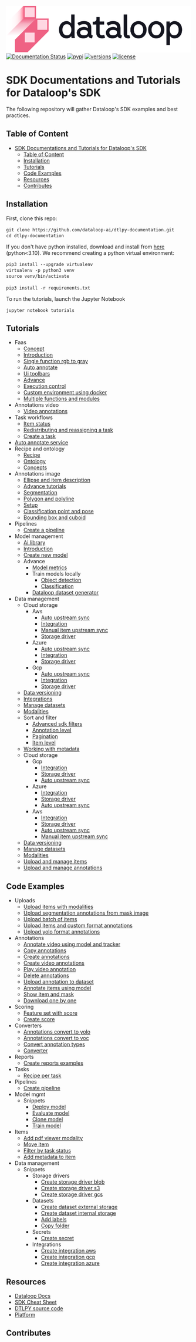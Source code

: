 ![LOGO](assets/site/logo.svg)
[![Documentation Status](https://readthedocs.org/projects/dtlpy/badge/?version=latest)](https://sdk-docs.dataloop.ai/en/latest/?badge=latest)
[![pypi](https://img.shields.io/pypi/v/dtlpy.svg)](https://pypi.org/project/dtlpy/)
[![versions](https://img.shields.io/pypi/pyversions/dtlpy.svg)](https://github.com/dataloop-ai/dtlpy)
[![license](https://img.shields.io/github/license/dataloop-ai/dtlpy-documentation.svg)](https://github.com/dataloop-ai/dtlpy-documentation/blob/master/LICENSE)

# SDK Documentations and Tutorials for Dataloop's SDK

The following repository will gather Dataloop's SDK examples and best practices.

## Table of Content

- [SDK Documentations and Tutorials for Dataloop's SDK](#sdk-documentations-and-tutorials-for-dataloops-sdk)
  - [Table of Content](#table-of-content)
  - [Installation](#installation)
  - [Tutorials](#tutorials)
  - [Code Examples](#code-examples)
  - [Resources](#resources)
  - [Contributes](#contributes)

## Installation

First, clone this repo:

```
git clone https://github.com/dataloop-ai/dtlpy-documentation.git
cd dtlpy-documentation
```

If you don't have python installed, download and install from [here](https://www.python.org/downloads/) (python<3.10).
We recommend creating a python virtual environment:

```
pip3 install --upgrade virtualenv
virtualenv -p python3 venv
source venv/bin/activate

pip3 install -r requirements.txt
```

To run the tutorials, launch the Jupyter Notebook

```
jupyter notebook tutorials
```

## Tutorials

* Faas
  *  [Concept](tutorials/faas/concept/chapter.ipynb)
  *  [Introduction](tutorials/faas/introduction/chapter.ipynb)
  *  [Single function rgb to gray](tutorials/faas/single_function_rgb_to_gray/chapter.ipynb)
  *  [Auto annotate](tutorials/faas/auto_annotate/chapter.ipynb)
  *  [Ui toolbars](tutorials/faas/ui_toolbars/chapter.ipynb)
  *  [Advance](tutorials/faas/advance/chapter.ipynb)
  *  [Execution control](tutorials/faas/execution_control/chapter.ipynb)
  *  [Custom environment using docker](tutorials/faas/custom_environment_using_docker/chapter.ipynb)
  *  [Multiple functions and modules](tutorials/faas/multiple_functions_and_modules/chapter.ipynb)
* Annotations video
  *  [Video annotations](tutorials/annotations_video/video_annotations/chapter.ipynb)
* Task workflows
  *  [Item status](tutorials/task_workflows/item_status/chapter.ipynb)
  *  [Redistributing and reassigning a task](tutorials/task_workflows/redistributing_and_reassigning_a_task/chapter.ipynb)
  *  [Create a task](tutorials/task_workflows/create_a_task/chapter.ipynb)
*  [Auto annotate service](tutorials/auto_annotate_service/chapter.ipynb)
* Recipe and ontology
  *  [Recipe](tutorials/recipe_and_ontology/recipe/chapter.ipynb)
  *  [Ontology](tutorials/recipe_and_ontology/ontology/chapter.ipynb)
  *  [Concepts](tutorials/recipe_and_ontology/concepts/chapter.ipynb)
* Annotations image
  *  [Ellipse and item description](tutorials/annotations_image/ellipse_and_item_description/chapter.ipynb)
  *  [Advance tutorials](tutorials/annotations_image/advance_tutorials/chapter.ipynb)
  *  [Segmentation](tutorials/annotations_image/segmentation/chapter.ipynb)
  *  [Polygon and polyline](tutorials/annotations_image/polygon_and_polyline/chapter.ipynb)
  *  [Setup](tutorials/annotations_image/setup/chapter.ipynb)
  *  [Classification point and pose](tutorials/annotations_image/classification_point_and_pose/chapter.ipynb)
  *  [Bounding box and cuboid](tutorials/annotations_image/bounding_box_and_cuboid/chapter.ipynb)
* Pipelines
  *  [Create a pipeline](tutorials/pipelines/create_a_pipeline/chapter.ipynb)
* Model management
  *  [Ai library](tutorials/model_management/ai_library/chapter.ipynb)
  *  [Introduction](tutorials/model_management/introduction/chapter.ipynb)
  *  [Create new model](tutorials/model_management/create_new_model/chapter.ipynb)
  * Advance
    *  [Model metrics](tutorials/model_management/advance/model_metrics/chapter.ipynb)
    * Train models locally
      *  [Object detection](tutorials/model_management/advance/train_models_locally/object_detection/chapter.ipynb)
      *  [Classification](tutorials/model_management/advance/train_models_locally/classification/chapter.ipynb)
    *  [Dataloop dataset generator](tutorials/model_management/advance/dataloop_dataset_generator/chapter.ipynb)
* Data management
  * Cloud storage
    * Aws
      *  [Auto upstream sync](tutorials/data_management/cloud_storage/aws/auto_upstream_sync/chapter.ipynb)
      *  [Integration](tutorials/data_management/cloud_storage/aws/integration/chapter.ipynb)
      *  [Manual item upstream sync](tutorials/data_management/cloud_storage/aws/manual_item_upstream_sync/chapter.ipynb)
      *  [Storage driver](tutorials/data_management/cloud_storage/aws/storage_driver/chapter.ipynb)
    * Azure
      *  [Auto upstream sync](tutorials/data_management/cloud_storage/azure/auto_upstream_sync/chapter.ipynb)
      *  [Integration](tutorials/data_management/cloud_storage/azure/integration/chapter.ipynb)
      *  [Storage driver](tutorials/data_management/cloud_storage/azure/storage_driver/chapter.ipynb)
    * Gcp
      *  [Auto upstream sync](tutorials/data_management/cloud_storage/gcp/auto_upstream_sync/chapter.ipynb)
      *  [Integration](tutorials/data_management/cloud_storage/gcp/integration/chapter.ipynb)
      *  [Storage driver](tutorials/data_management/cloud_storage/gcp/storage_driver/chapter.ipynb)
  *  [Data versioning](tutorials/data_management/data_versioning/chapter.ipynb)
  *  [Integrations](tutorials/data_management/integrations/chapter.ipynb)
  *  [Manage datasets](tutorials/data_management/manage_datasets/chapter.ipynb)
  *  [Modalities](tutorials/data_management/modalities/chapter.ipynb)
  * Sort and filter
    *  [Advanced sdk filters](tutorials/data_management/sort_and_filter/advanced_sdk_filters/chapter.ipynb)
    *  [Annotation level](tutorials/data_management/sort_and_filter/annotation_level/chapter.ipynb)
    *  [Pagination](tutorials/data_management/sort_and_filter/pagination/chapter.ipynb)
    *  [Item level](tutorials/data_management/sort_and_filter/item_level/chapter.ipynb)
  *  [Working with metadata](tutorials/data_management/working_with_metadata/chapter.ipynb)
  * Cloud storage
    * Gcp
      *  [Integration](tutorials/data_management/cloud_storage/gcp/integration/chapter.ipynb)
      *  [Storage driver](tutorials/data_management/cloud_storage/gcp/storage_driver/chapter.ipynb)
      *  [Auto upstream sync](tutorials/data_management/cloud_storage/gcp/auto_upstream_sync/chapter.ipynb)
    * Azure
      *  [Integration](tutorials/data_management/cloud_storage/azure/integration/chapter.ipynb)
      *  [Storage driver](tutorials/data_management/cloud_storage/azure/storage_driver/chapter.ipynb)
      *  [Auto upstream sync](tutorials/data_management/cloud_storage/azure/auto_upstream_sync/chapter.ipynb)
    * Aws
      *  [Integration](tutorials/data_management/cloud_storage/aws/integration/chapter.ipynb)
      *  [Storage driver](tutorials/data_management/cloud_storage/aws/storage_driver/chapter.ipynb)
      *  [Auto upstream sync](tutorials/data_management/cloud_storage/aws/auto_upstream_sync/chapter.ipynb)
      *  [Manual item upstream sync](tutorials/data_management/cloud_storage/aws/manual_item_upstream_sync/chapter.ipynb)
  *  [Data versioning](tutorials/data_management/data_versioning/chapter.ipynb)
  *  [Manage datasets](tutorials/data_management/manage_datasets/chapter.ipynb)
  *  [Modalities](tutorials/data_management/modalities/chapter.ipynb)
  *  [Upload and manage items](tutorials/data_management/upload_and_manage_items/chapter.ipynb)
  *  [Upload and manage annotations](tutorials/data_management/upload_and_manage_annotations/chapter.ipynb)

## Code Examples

* Uploads
  *  [Upload items with modalities](examples/uploads/upload_items_with_modalities.py)
  *  [Upload segmentation annotations from mask image](examples/uploads/upload_segmentation_annotations_from_mask_image.py)
  *  [Upload batch of items](examples/uploads/upload_batch_of_items.py)
  *  [Upload items and custom format annotations](examples/uploads/upload_items_and_custom_format_annotations.py)
  *  [Upload yolo format annotations](examples/uploads/upload_yolo_format_annotations.py)
* Annotations
  *  [Annotate video using model and tracker](examples/annotations/annotate_video_using_model_and_tracker.py)
  *  [Copy annotations](examples/annotations/copy_annotations.py)
  *  [Create annotations](examples/annotations/create_annotations.py)
  *  [Create video annotations](examples/annotations/create_video_annotations.py)
  *  [Play video annotation](examples/annotations/play_video_annotation.py)
  *  [Delete annotations](examples/annotations/delete_annotations.py)
  *  [Upload annotation to dataset](examples/annotations/upload_annotation_to_dataset.py)
  *  [Annotate items using model](examples/annotations/annotate_items_using_model.py)
  *  [Show item and mask](examples/annotations/show_item_and_mask.py)
  *  [Download one by one](examples/annotations/download_one_by_one.py)
* Scoring
  *  [Feature set with score](examples/scoring/feature_set_with_score.py)
  *  [Create score](examples/scoring/create_score.py)
* Converters
  *  [Annotations convert to yolo](examples/converters/annotations_convert_to_yolo.py)
  *  [Annotations convert to voc](examples/converters/annotations_convert_to_voc.py)
  *  [Convert annotation types](examples/converters/convert_annotation_types.py)
  *  [Converter](examples/converters/converter.py)
* Reports
  *  [Create reports examples](examples/reports/create_reports_examples.py)
* Tasks
  *  [Recipe per task](examples/tasks/recipe_per_task.py)
* Pipelines
  *  [Create pipeline](examples/pipelines/create_pipeline.py)
* Model mgmt
  * Snippets
    *  [Deploy model](examples/model_mgmt/snippets/deploy_model.py)
    *  [Evaluate model](examples/model_mgmt/snippets/evaluate_model.py)
    *  [Clone model](examples/model_mgmt/snippets/clone_model.py)
    *  [Train model](examples/model_mgmt/snippets/train_model.py)
* Items
  *  [Add pdf viewer modality](examples/items/add_pdf_viewer_modality.py)
  *  [Move item](examples/items/move_item.py)
  *  [Filter by task status](examples/items/filter_by_task_status.py)
  *  [Add metadata to item](examples/items/add_metadata_to_item.py)
* Data management
  * Snippets
    * Storage drivers
      *  [Create storage driver blob](examples/data_management/snippets/storage_drivers/create_storage_driver_blob.py)
      *  [Create storage driver s3](examples/data_management/snippets/storage_drivers/create_storage_driver_s3.py)
      *  [Create storage driver gcs](examples/data_management/snippets/storage_drivers/create_storage_driver_gcs.py)
    * Datasets
      *  [Create dataset external storage](examples/data_management/snippets/datasets/create_dataset_external_storage.py)
      *  [Create dataset internal storage](examples/data_management/snippets/datasets/create_dataset_internal_storage.py)
      *  [Add labels](examples/data_management/snippets/datasets/add_labels.py)
      *  [Copy folder](examples/data_management/snippets/datasets/copy_folder.py)
    * Secrets
      *  [Create secret](examples/data_management/snippets/secrets/create_secret.py)
    * Integrations
      *  [Create integration aws](examples/data_management/snippets/integrations/create_integration_aws.py)
      *  [Create integration gcp](examples/data_management/snippets/integrations/create_integration_gcp.py)
      *  [Create integration azure](examples/data_management/snippets/integrations/create_integration_azure.py)

## Resources

* [Dataloop Docs](https://dataloop.ai/docs)
* [SDK Cheat Sheet](https://dataloop.ai/docs/sdk-cheatsheet?highlight=cheat)
* [DTLPY source code](https://github.com/dataloop-ai/dtlpy)
* [Platform](https://console.dataloop.ai/)

## Contributes
